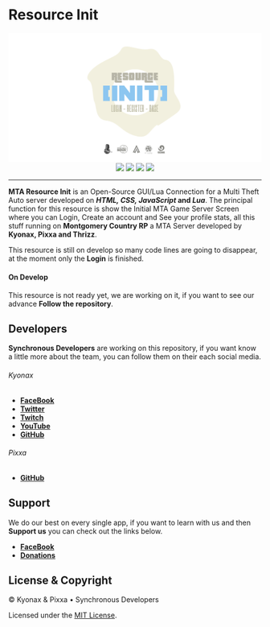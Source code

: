 # Resource Init

<p align="center">
<img src="https://github.com/SynchronousTeam/mta-resource-init/blob/master/demo/image/Image_Resource_Init.png">
<br>
<a href="https://github.com/SynchronousTeam/mta-resource-init"style="text-decoration: none">
<img src="https://img.shields.io/github/languages/count/SynchronousTeam/mta-resource-init">
</a>
<a href="https://discord.gg/vSvgHvk"style="text-decoration: none">
<img src="https://img.shields.io/discord/623715606184722442?color=blueviolet&label=Server&logo=discord">
</a>
<a href="https://www.paypal.com/cgi-bin/webscr?cmd=_s-xclick&hosted_button_id=5LY2Y46Q7DSWL&source=url"style="text-decoration: none">
<img src="https://img.shields.io/badge/Donate-PayPal-green.svg">
</a>  
 <a href="https://www.facebook.com/SynchronousTeam"style="text-decoration: none">
<img src="https://img.shields.io/badge/Synchronous-facebook-blue">
</a>
</p>

---

**MTA Resource Init** is an Open-Source GUI/Lua Connection for a Multi Theft Auto server developed on **_HTML, CSS, JavaScript_ and _Lua_**. The principal function for this resource is show the Initial MTA Game Server Screen where you can Login, Create an account and See your profile stats, all this stuff running on **Montgomery Country RP** a MTA Server developed by **Kyonax, Pixxa and Thrizz**.

This resource is still on develop so many code lines are going to disappear, at the moment only the **Login** is finished.

#### On Develop

This resource is not ready yet, we are working on it, if you want to see our advance **Follow the repository**.

## Developers

**Synchronous Developers** are working on this repository, if you want know a little more about the team, you can follow them on their each social media.

###### Kyonax

- [**FaceBook**](https://www.facebook.com/MrKyonax)
- [**Twitter**](https://twitter.com/Synk_Kyo)
- [**Twitch**](https://www.twitch.tv/synk_kyonax)
- [**YouTube**](https://www.youtube.com/channel/UCOCGuDADwciaJfnCxWoYGHA)
- [**GitHub**](https://github.com/Kyonax)

###### Pixxa

- [**GitHub**](https://github.com/MrPixxa-games)

## Support

We do our best on every single app, if you want to learn with us and then **Support us** you can check out the links below.

- [**FaceBook**](https://www.facebook.com/SynchronousTeam)
- [**Donations**](https://www.paypal.com/cgi-bin/webscr?cmd=_s-xclick&hosted_button_id=5LY2Y46Q7DSWL&source=url)

## License & Copyright

© Kyonax & Pixxa • Synchronous Developers

Licensed under the [MIT License](LICENSE).
